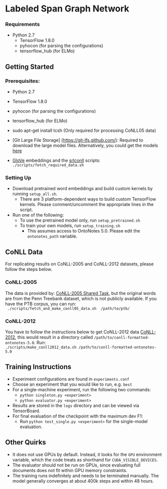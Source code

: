 # Labeled Span Graph Network

### Requirements
* Python 2.7
  * TensorFlow 1.8.0
  * pyhocon (for parsing the configurations)
  * tensorflow_hub (for ELMo)

## Getting Started
### Prerequisites:
* Python 2.7
* TensorFlow 1.8.0
* pyhocon (for parsing the configurations)
* tensorflow_hub (for ELMo)

* sudo apt-get install tcsh (Only required for processing CoNLL05 data)
* [Git Large File Storage] (https://git-lfs.github.com/): Required to download the large model files. Alternatively, you could get the models [here](https://drive.google.com/drive/folders/0B5zHXdvxrsjNZUx2YXJ5cEM0TW8?usp=sharing)
* [GloVe](https://nlp.stanford.edu/projects/glove/) embeddings and the [srlconll](http://www.lsi.upc.edu/~srlconll/soft.html) scripts:  
`./scripts/fetch_required_data.sh`

### Setting Up

* Download pretrained word embeddings and build custom kernels by running `setup_all.sh`.
  * There are 3 platform-dependent ways to build custom TensorFlow kernels. Please comment/uncomment the appropriate lines in the script.
* Run one of the following:
  * To use the pretrained model only, run `setup_pretrained.sh`
  * To train your own models, run `setup_training.sh`
    * This assumes access to OntoNotes 5.0. Please edit the `ontonotes_path` variable.

## CoNLL Data
For replicating results on CoNLL-2005 and CoNLL-2012 datasets, please follow the steps below.

### CoNLL-2005
The data is provided by:
[CoNLL-2005 Shared Task](http://www.lsi.upc.edu/~srlconll/soft.html),
but the original words are from the Penn Treebank dataset, which is not publicly available.
If you have the PTB corpus, you can run:  
` ./scripts/fetch_and_make_conll05_data.sh  /path/to/ptb/`  

### CoNLL-2012
You have to follow the instructions below to get CoNLL-2012 data
[CoNLL-2012](http://cemantix.org/data/ontonotes.html), this would result in a directory called `/path/to/conll-formatted-ontonotes-5.0`.
Run:  
`./scripts/make_conll2012_data.sh /path/to/conll-formatted-ontonotes-5.0`

## Training Instructions

* Experiment configurations are found in `experiments.conf`
* Choose an experiment that you would like to run, e.g. `best`
* For a single-machine experiment, run the following two commands:
  * `python singleton.py <experiment>`
  * `python evaluator.py <experiment>`
* Results are stored in the `logs` directory and can be viewed via TensorBoard.
* For final evaluation of the checkpoint with the maximum dev F1:
  * Run `python test_single.py <experiment>` for the single-model evaluation.

## Other Quirks

* It does not use GPUs by default. Instead, it looks for the `GPU` environment variable, which the code treats as shorthand for `CUDA_VISIBLE_DEVICES`.
* The evaluator should not be run on GPUs, since evaluating full documents does not fit within GPU memory constraints.
* The training runs indefinitely and needs to be terminated manually. The model generally converges at about 400k steps and within 48 hours.
